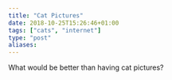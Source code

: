 ```yaml
---
title: "Cat Pictures"
date: 2018-10-25T15:26:46+01:00
tags: ["cats", "internet"]
type: "post"
aliases:
---
```


What would be better than having cat pictures?
